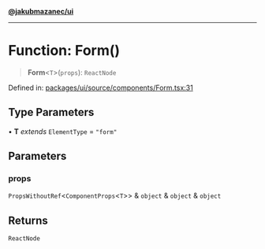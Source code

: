 [**@jakubmazanec/ui**](../README.md)

---

# Function: Form()

> **Form**\<`T`\>(`props`): `ReactNode`

Defined in:
[packages/ui/source/components/Form.tsx:31](https://github.com/jakubmazanec/tools/blob/adfe44f908094c1d1cdf19837842b33066bbd9d7/packages/ui/source/components/Form.tsx#L31)

## Type Parameters

• **T** _extends_ `ElementType` = `"form"`

## Parameters

### props

`PropsWithoutRef`\<`ComponentProps`\<`T`\>\> & `object` & `object` & `object`

## Returns

`ReactNode`
